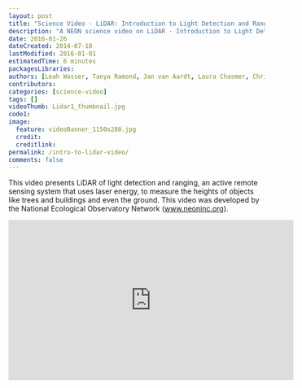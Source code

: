 ```yaml
---
layout: post
title: "Science Video - LiDAR: Introduction to Light Detection and Ranging"
description: "A NEON science video on LiDAR - Introduction to Light Detection and Ranging"
date: 2016-01-26
dateCreated: 2014-07-18
lastModified: 2016-01-01
estimatedTime: 6 minutes 
packagesLibraries:
authors: [Leah Wasser, Tanya Ramond, Jan van Aardt, Laura Chasmer, Chris Hopkinson,  Colin Williams]
contributors:
categories: [science-video]
tags: []
videoThumb: Lidar1_thumbnail.jpg 
code1: 
image:
  feature: videoBanner_1150x288.jpg
  credit:
  creditlink:
permalink: /intro-to-lidar-video/
comments: false
---
```



This video presents LiDAR of light detection and ranging, an active remote sensing system that uses laser energy, to measure the heights of objects like trees and buildings and even the ground. This video was developed by the National Ecological Observatory Network (www.neoninc.org).

<iframe width="560" height="315" src="https://www.youtube.com/embed/m7SXoFv6Sdc" frameborder="0" allowfullscreen></iframe>